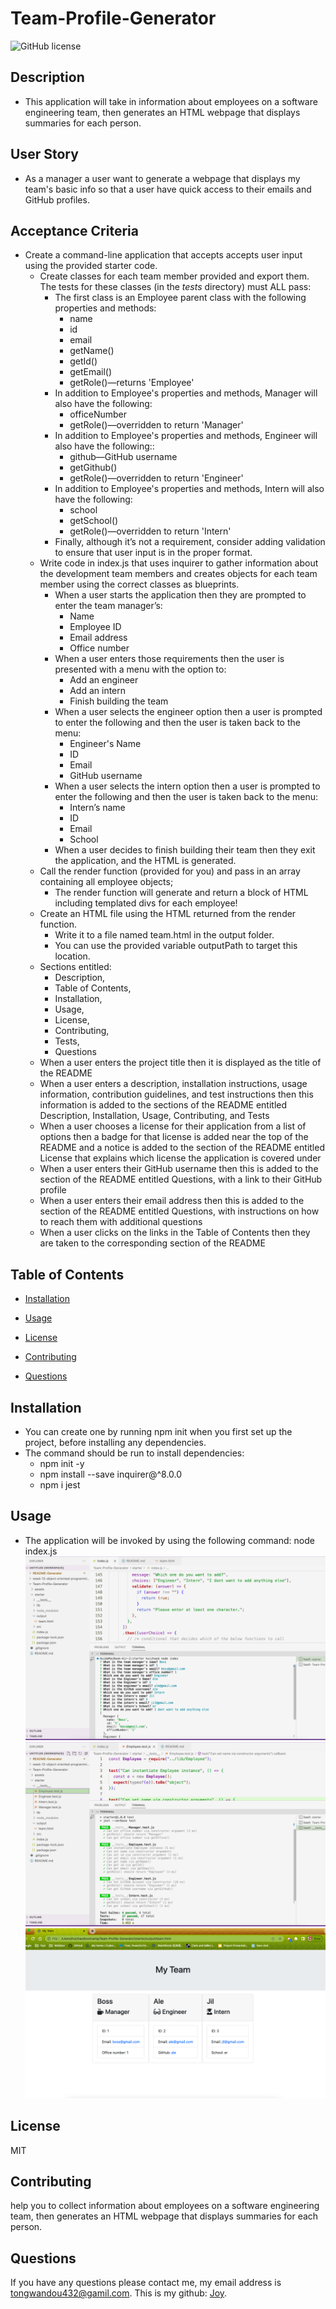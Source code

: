 # Team-Profile-Generator
![GitHub license](https://img.shields.io/badge/license-MIT-blue.svg)

## Description
* This application will take in information about employees on a software engineering team, then generates an HTML webpage that displays summaries for each person. 

## User Story
* As a manager a user want to generate a webpage that displays my team's basic info so that a user have quick access to their emails and GitHub profiles.

## Acceptance Criteria
* Create a command-line application that accepts accepts user input using the provided starter code.
  * Create classes for each team member provided and export them. The tests for these classes (in the _tests_ directory) must ALL pass:
    * The first class is an Employee parent class with the following properties and methods:
        * name
        * id
        * email
        * getName()
        * getId()
        * getEmail()
        * getRole()—returns 'Employee'
    * In addition to Employee's properties and methods, Manager will also have the following:
        * officeNumber
        * getRole()—overridden to return 'Manager'
    * In addition to Employee's properties and methods, Engineer will also have the following::
        * github—GitHub username
        * getGithub()
        * getRole()—overridden to return 'Engineer'
    * In addition to Employee's properties and methods, Intern will also have the following:
        * school
        * getSchool()
        * getRole()—overridden to return 'Intern'
    * Finally, although it’s not a requirement, consider adding validation to ensure that user input is in the proper format.
  * Write code in index.js that uses inquirer to gather information about the development team members and creates objects for each team member using the correct classes as blueprints.
    * When a user starts the application then they are prompted to enter the team manager’s:
         * Name
         * Employee ID
         * Email address
         * Office number
    * When a user enters those requirements then the user is presented with a menu with the option to:
         * Add an engineer
         * Add an intern
         * Finish building the team
    * When a user selects the engineer option then a user is prompted to enter the following and then the user is taken back to the menu:
         * Engineer's Name
         * ID
         * Email
         * GitHub username
    * When a user selects the intern option then a user is prompted to enter the following and then the user is taken back to the menu:
         * Intern’s name
         * ID
         * Email
         * School
    * When a user decides to finish building their team then they exit the application, and the HTML is generated.
  * Call the render function (provided for you) and pass in an array containing all employee objects;
    * The render function will generate and return a block of HTML including templated divs for each employee!
  * Create an HTML file using the HTML returned from the render function.
    * Write it to a file named team.html in the output folder.
    * You can use the provided variable outputPath to target this location.
  * Sections entitled: 
      * Description,
      * Table of Contents,
      * Installation,
      * Usage,
      * License,
      * Contributing,
      * Tests,
      * Questions
  * When a user enters the project title then it is displayed as the title of the README
  * When a user enters a description, installation instructions, usage information, contribution guidelines, and test instructions then this information is added to the sections of the README entitled Description, Installation, Usage, Contributing, and Tests
  * When a user chooses a license for their application from a list of options then a badge for that license is added near the top of the README and a notice is added to the section of the README entitled License that explains which license the application is covered under
  * When a user enters their GitHub username then this is added to the section of the README entitled Questions, with a link to their GitHub profile
  * When a user enters their email address then this is added to the section of the README entitled Questions, with instructions on how to reach them with additional questions
  * When a user clicks on the links in the Table of Contents then they are taken to the corresponding section of the README
 
## Table of Contents 

* [Installation](#installation)

* [Usage](#usage)

* [License](#license)

* [Contributing](#contributing)

* [Questions](#questions)

## Installation
* You can create one by running npm init when you first set up the project, before installing any dependencies.
* The command should be run to install dependencies: 
  * npm init -y
  * npm install --save inquirer@^8.0.0 
  * npm i jest

## Usage
* The application will be invoked by using the following command: node index.js
![image of screenshot2](./assets/1.png)
![image of screenshot1](./assets/2.png)
![image of screenshot1](./assets/3.png)


## License

MIT
  
## Contributing

help you to collect information about employees on a software engineering team, then generates an HTML webpage that displays summaries for each person. 


## Questions

If you have any questions please contact me, my email address is tongwandou432@gamil.com. 
This is my github: [Joy](https://github.com/Joy/).




